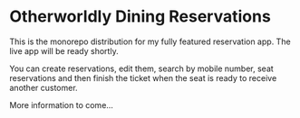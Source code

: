 # Otherworldly Dining Reservations

This is the monorepo distribution for my fully featured reservation app. The live app will be ready shortly.

You can create reservations, edit them, search by mobile number, seat reservations and then finish the ticket when the seat is ready to receive another customer.


More information to come...

